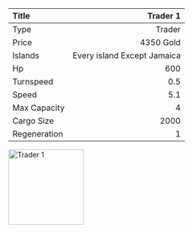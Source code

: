 |Title        | Trader 1        
|:-|-:
|Type         | Trader               
|Price        | 4350 Gold    
|Islands      | Every island Except Jamaica
|Hp           | 600
|Turnspeed    | 0.5
|Speed        | 5.1
|Max Capacity | 4
|Cargo Size   | 2000
|Regeneration | 1

<img src="assets/img/trader.png" alt="Trader 1" width="150px" length="150px">
